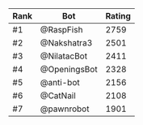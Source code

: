 Rank|Bot|Rating
---|---|---
#1|@RaspFish|2759
#2|@Nakshatra3|2501
#3|@NilatacBot|2411
#4|@OpeningsBot|2328
#5|@anti-bot|2156
#6|@CatNail|2108
#7|@pawnrobot|1901
